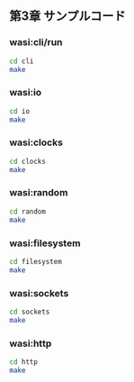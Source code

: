 ## 第3章 サンプルコード

### wasi:cli/run

```sh
cd cli
make
```

### wasi:io

```sh
cd io
make
```

### wasi:clocks

```sh
cd clocks
make
```

### wasi:random

```sh
cd random
make
```

### wasi:filesystem

```sh
cd filesystem
make
```

### wasi:sockets

```sh
cd sockets
make
```

### wasi:http

```sh
cd http
make
```
